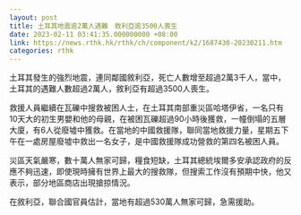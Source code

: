 ```yaml
---
layout: post
title: 土耳其地震逾2萬人遇難　敘利亞逾3500人喪生
date: 2023-02-11 03:41:35.000000000 +08:00
link: https://news.rthk.hk/rthk/ch/component/k2/1687430-20230211.htm
categories: rthk
---
```


土耳其發生的強烈地震，連同鄰國敘利亞，死亡人數增至超過2萬3千人，當中，土耳其的遇難人數超過2萬人，敘利亞有超過3500人喪生。

救援人員繼續在瓦礫中搜救被困人士，在土耳其南部重災區哈塔伊省，一名只有10天大的初生男嬰和他的母親，在被困瓦礫超過90小時後獲救，一幢倒塌的五層大廈，有6人從廢墟中獲救。在當地的中國救援隊，聯同當地救援力量，星期五下午在一處房屋廢墟中救出一名女子，是中國救援隊成功營救的第四名被困人員。

災區天氣嚴寒，數十萬人無家可歸，糧食短缺，土耳其總統埃爾多安承認政府的反應不夠迅速，即使現時擁有世界上最大的搜救隊，但搜索工作沒有預期中快，他又表示，部分地區商店出現搶掠情況。

在敘利亞，聯合國官員估計，當地有超過530萬人無家可歸，急需援助。
